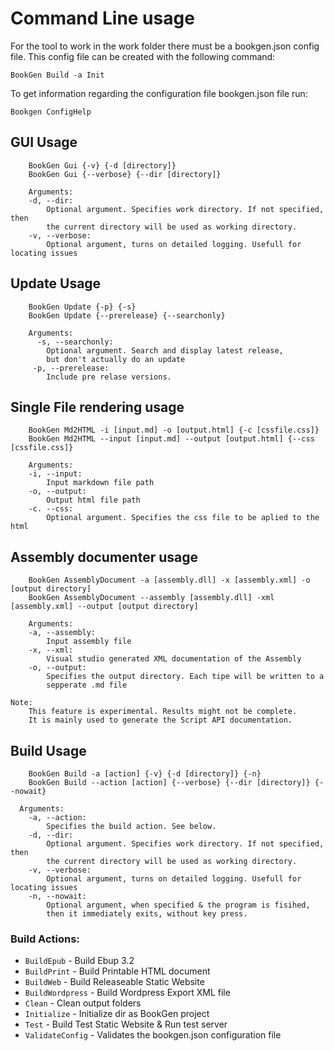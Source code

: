 # Command Line usage

For the tool to work in the work folder there must be a bookgen.json config file.
This config file can be created with the following command:

```
BookGen Build -a Init
```

To get information regarding the configuration file bookgen.json file run:
```
Bookgen ConfigHelp
```

## GUI Usage
```
    BookGen Gui {-v} {-d [directory]}
    BookGen Gui {--verbose} {--dir [directory]}

    Arguments:
    -d, --dir:
        Optional argument. Specifies work directory. If not specified, then
        the current directory will be used as working directory.
    -v, --verbose: 
        Optional argument, turns on detailed logging. Usefull for locating issues
```

## Update Usage
```
    BookGen Update {-p} {-s}
    BookGen Update {--prerelease} {--searchonly}

    Arguments:
      -s, --searchonly:
        Optional argument. Search and display latest release,
        but don't actually do an update
     -p, --prerelease:
        Include pre relase versions.
```

## Single File rendering usage
```
    BookGen Md2HTML -i [input.md] -o [output.html] {-c [cssfile.css]}
    BookGen Md2HTML --input [input.md] --output [output.html] {--css [cssfile.css]}

    Arguments:
    -i, --input: 
        Input markdown file path
    -o, --output: 
        Output html file path
    -c. --css:
        Optional argument. Specifies the css file to be aplied to the html
```

## Assembly documenter usage
```
    BookGen AssemblyDocument -a [assembly.dll] -x [assembly.xml] -o [output directory]
    BookGen AssemblyDocument --assembly [assembly.dll] -xml [assembly.xml] --output [output directory]

    Arguments:
    -a, --assembly:
        Input assembly file
    -x, --xml:
        Visual studio generated XML documentation of the Assembly
    -o, --output:
        Specifies the output directory. Each tipe will be written to a
        sepperate .md file

Note: 
    This feature is experimental. Results might not be complete.
    It is mainly used to generate the Script API documentation.
```

## Build Usage
```
    BookGen Build -a [action] {-v} {-d [directory]} {-n}
    BookGen Build --action [action] {--verbose} {--dir [directory]} {--nowait}

  Arguments:
    -a, --action: 
        Specifies the build action. See below.
    -d, --dir:
        Optional argument. Specifies work directory. If not specified, then
        the current directory will be used as working directory.
    -v, --verbose: 
        Optional argument, turns on detailed logging. Usefull for locating issues
    -n, --nowait:
        Optional argument, when specified & the program is fisihed,
        then it immediately exits, without key press.
```
### Build Actions:
* ```BuildEpub``` - Build Ebup 3.2
* ```BuildPrint``` - Build Printable HTML document
* ```BuildWeb``` - Build Releaseable Static Website
* ```BuildWordpress``` - Build Wordpress Export XML file
* ```Clean``` - Clean output folders
* ```Initialize``` - Initialize dir as BookGen project
* ```Test``` - Build Test Static Website & Run test server
* ```ValidateConfig``` - Validates the bookgen.json configuration file